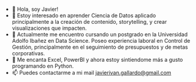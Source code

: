 - 👋 Hola, soy Javier!
- 👀 Estoy interesado en aprender Ciencia de Datos aplicado principalmente a la creación de contenido, storytelling, y crear visualizaciones que impacten.
- 🌱 Actualmente me encuentro cursando un postgrado en la Universidad Adolfo Ibañez en Data Science. Poseo experiencia laboral en Control de Gestión, principalmente en el seguimiento de presupuestos y de metas corporativas.
- 💞️ Me encanta Excel, PowerBI y ahora estoy sintiendome más a gusto programando en Python.
- 📫 Puedes contactarme a mi mail javierivan.gallardo@gmail.com

<!---
Jigsowl/Jigsowl is a ✨ special ✨ repository because its `README.md` (this file) appears on your GitHub profile.
You can click the Preview link to take a look at your changes.
--->

